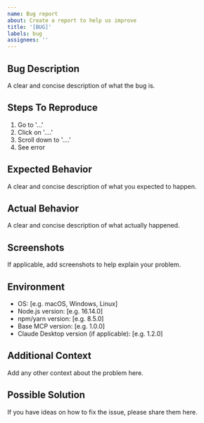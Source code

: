 ```yaml
---
name: Bug report
about: Create a report to help us improve
title: '[BUG]'
labels: bug
assignees: ''
---
```


## Bug Description

A clear and concise description of what the bug is.

## Steps To Reproduce

1. Go to '...'
2. Click on '....'
3. Scroll down to '....'
4. See error

## Expected Behavior

A clear and concise description of what you expected to happen.

## Actual Behavior

A clear and concise description of what actually happened.

## Screenshots

If applicable, add screenshots to help explain your problem.

## Environment

- OS: [e.g. macOS, Windows, Linux]
- Node.js version: [e.g. 16.14.0]
- npm/yarn version: [e.g. 8.5.0]
- Base MCP version: [e.g. 1.0.0]
- Claude Desktop version (if applicable): [e.g. 1.2.0]

## Additional Context

Add any other context about the problem here.

## Possible Solution

If you have ideas on how to fix the issue, please share them here.
